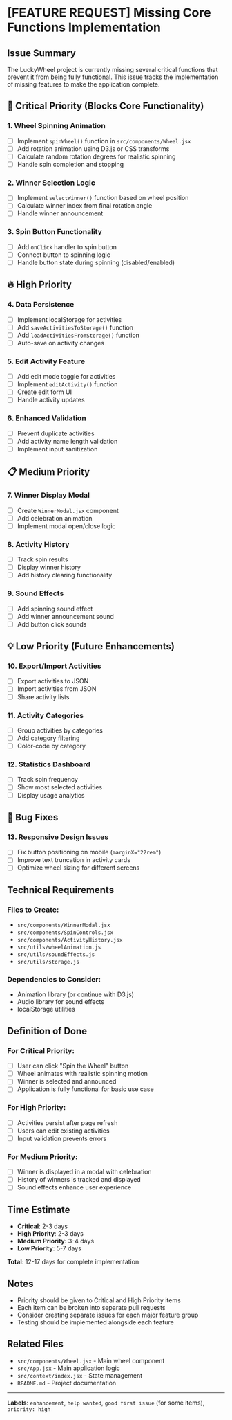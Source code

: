 # [FEATURE REQUEST] Missing Core Functions Implementation

## Issue Summary
The LuckyWheel project is currently missing several critical functions that prevent it from being fully functional. This issue tracks the implementation of missing features to make the application complete.

## 🚨 Critical Priority (Blocks Core Functionality)

### 1. Wheel Spinning Animation
- [ ] Implement `spinWheel()` function in `src/components/Wheel.jsx`
- [ ] Add rotation animation using D3.js or CSS transforms
- [ ] Calculate random rotation degrees for realistic spinning
- [ ] Handle spin completion and stopping

### 2. Winner Selection Logic
- [ ] Implement `selectWinner()` function based on wheel position
- [ ] Calculate winner index from final rotation angle
- [ ] Handle winner announcement

### 3. Spin Button Functionality
- [ ] Add `onClick` handler to spin button
- [ ] Connect button to spinning logic
- [ ] Handle button state during spinning (disabled/enabled)

## 🔥 High Priority

### 4. Data Persistence
- [ ] Implement localStorage for activities
- [ ] Add `saveActivitiesToStorage()` function
- [ ] Add `loadActivitiesFromStorage()` function
- [ ] Auto-save on activity changes

### 5. Edit Activity Feature
- [ ] Add edit mode toggle for activities
- [ ] Implement `editActivity()` function
- [ ] Create edit form UI
- [ ] Handle activity updates

### 6. Enhanced Validation
- [ ] Prevent duplicate activities
- [ ] Add activity name length validation
- [ ] Implement input sanitization

## 📋 Medium Priority

### 7. Winner Display Modal
- [ ] Create `WinnerModal.jsx` component
- [ ] Add celebration animation
- [ ] Implement modal open/close logic

### 8. Activity History
- [ ] Track spin results
- [ ] Display winner history
- [ ] Add history clearing functionality

### 9. Sound Effects
- [ ] Add spinning sound effect
- [ ] Add winner announcement sound
- [ ] Add button click sounds

## 💡 Low Priority (Future Enhancements)

### 10. Export/Import Activities
- [ ] Export activities to JSON
- [ ] Import activities from JSON
- [ ] Share activity lists

### 11. Activity Categories
- [ ] Group activities by categories
- [ ] Add category filtering
- [ ] Color-code by category

### 12. Statistics Dashboard
- [ ] Track spin frequency
- [ ] Show most selected activities
- [ ] Display usage analytics

## 🐛 Bug Fixes

### 13. Responsive Design Issues
- [ ] Fix button positioning on mobile (`marginX="22rem"`)
- [ ] Improve text truncation in activity cards
- [ ] Optimize wheel sizing for different screens

## Technical Requirements

### Files to Create:
- `src/components/WinnerModal.jsx`
- `src/components/SpinControls.jsx`
- `src/components/ActivityHistory.jsx`
- `src/utils/wheelAnimation.js`
- `src/utils/soundEffects.js`
- `src/utils/storage.js`

### Dependencies to Consider:
- Animation library (or continue with D3.js)
- Audio library for sound effects
- localStorage utilities

## Definition of Done

### For Critical Priority:
- [ ] User can click "Spin the Wheel" button
- [ ] Wheel animates with realistic spinning motion
- [ ] Winner is selected and announced
- [ ] Application is fully functional for basic use case

### For High Priority:
- [ ] Activities persist after page refresh
- [ ] Users can edit existing activities
- [ ] Input validation prevents errors

### For Medium Priority:
- [ ] Winner is displayed in a modal with celebration
- [ ] History of winners is tracked and displayed
- [ ] Sound effects enhance user experience

## Time Estimate
- **Critical**: 2-3 days
- **High Priority**: 2-3 days
- **Medium Priority**: 3-4 days
- **Low Priority**: 5-7 days

**Total**: 12-17 days for complete implementation

## Notes
- Priority should be given to Critical and High Priority items
- Each item can be broken into separate pull requests
- Consider creating separate issues for each major feature group
- Testing should be implemented alongside each feature

## Related Files
- `src/components/Wheel.jsx` - Main wheel component
- `src/App.jsx` - Main application logic
- `src/context/index.jsx` - State management
- `README.md` - Project documentation

---

**Labels**: `enhancement`, `help wanted`, `good first issue` (for some items), `priority: high`
